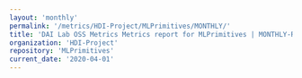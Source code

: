 ```yaml
---
layout: 'monthly'
permalink: '/metrics/HDI-Project/MLPrimitives/MONTHLY/'
title: 'DAI Lab OSS Metrics Metrics report for MLPrimitives | MONTHLY-REPORT-2020-04-01'
organization: 'HDI-Project'
repository: 'MLPrimitives'
current_date: '2020-04-01'
---
```

